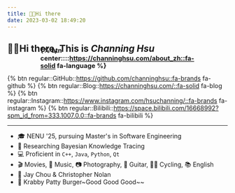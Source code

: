```yaml
---
title: 👋🏻Hi there
date: 2023-03-02 18:49:20
---
```


## 👋🏻Hi there, This is *Channing Hsu* <span style="float: right; transform: scale(0.7); margin-top: -28px;">{% btn center::::https://channinghsu.com/about_zh::fa-solid fa-language %}</span>

{% btn regular::GitHub::https://github.com/channinghsu::fa-brands fa-github %}
{% btn regular::Blog::https://channinghsu.com/::fa-solid fa-blog %}
{% btn regular::Instagram::https://www.instagram.com/hsuchanning/::fa-brands fa-instagram %}
{% btn regular::Bilibili::https://space.bilibili.com/16668992?spm_id_from=333.1007.0.0::fa-brands fa-bilibili %}

---

- 🎓 NENU '25, pursuing Master's in Software Engineering
- 🧠 Researching Bayesian Knowledge Tracing
- 💻 Proficient in `C++`, `Java`, `Python`, `Qt`
- 🎬 Movies, 🎵 Music, 📷 Photography, 🎸 Guitar, 🚴‍♂️ Cycling, 📚 English
- 🌟 Jay Chou & Christopher Nolan
- 🍔 Krabby Patty Burger~Good Good Good~~
